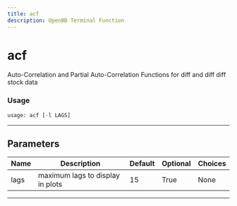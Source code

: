 ```yaml
---
title: acf
description: OpenBB Terminal Function
---
```


# acf

Auto-Correlation and Partial Auto-Correlation Functions for diff and diff diff stock data

### Usage

```python
usage: acf [-l LAGS]
```

---

## Parameters

| Name | Description | Default | Optional | Choices |
| ---- | ----------- | ------- | -------- | ------- |
| lags | maximum lags to display in plots | 15 | True | None |
---

